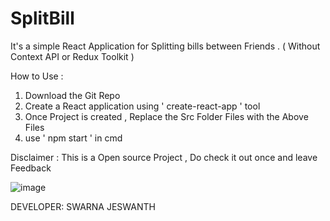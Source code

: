 # SplitBill
It's a simple React Application for Splitting bills between Friends .  ( Without Context API or Redux Toolkit )

How to Use :
  1. Download the Git Repo
  2. Create a React application using ' create-react-app ' tool
  3. Once Project is created , Replace the Src Folder Files with the Above Files
  4. use ' npm start ' in cmd 

Disclaimer :
  This is a Open source Project , Do check it out once and leave Feedback

![image](https://github.com/swarnajeswanth/SplitBill/assets/41503134/c70213d7-ed4d-482e-88d1-95c30835ba44)



DEVELOPER:
SWARNA JESWANTH

